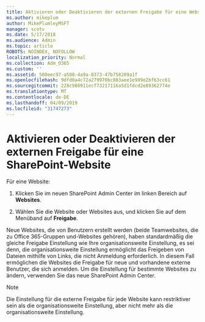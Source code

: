 ```yaml
---
title: Aktivieren oder Deaktivieren der externen Freigabe für eine Website
ms.author: mikeplum
author: MikePlumleyMSFT
manager: scotv
ms.date: 5/17/2018
ms.audience: Admin
ms.topic: article
ROBOTS: NOINDEX, NOFOLLOW
localization_priority: Normal
ms.collection: Adm_O365
ms.custom: ''
ms.assetid: 500eec97-a508-4a9a-8373-47b758209a1f
ms.openlocfilehash: 9dfd0a4c72a279970bc883aee1e999e2bf63cc61
ms.sourcegitcommit: 228c986911ecf73217116a5d1fdcd2e89362774e
ms.translationtype: MT
ms.contentlocale: de-DE
ms.lasthandoff: 04/09/2019
ms.locfileid: "31747273"
---
```

# <a name="turn-external-sharing-on-or-off-for-a-sharepoint-site"></a>Aktivieren oder Deaktivieren der externen Freigabe für eine SharePoint-Website

Für eine Website:
  
1. Klicken Sie im neuen SharePoint Admin Center im linken Bereich auf **Websites**.
    
2. Wählen Sie die Website oder Websites aus, und klicken Sie auf dem Menüband auf **Freigabe**.
    
Neue Websites, die von Benutzern erstellt werden (beide Teamwebsites, die zu Office 365-Gruppen und-Websites gehören), haben standardmäßig die gleiche Freigabe Einstellung wie Ihre organisationsweite Einstellung, es sei denn, die organisationsweite Einstellung ermöglicht das Freigeben von Dateien mithilfe von Links, die nicht Anmeldung erforderlich. In diesem Fall ermöglichen die Websites die Freigabe für neue und vorhandene externe Benutzer, die sich anmelden. Um die Einstellung für bestimmte Websites zu ändern, verwenden Sie das neue SharePoint Admin Center.
  
> [!NOTE]
> Die Einstellung für die externe Freigabe für jede Website kann restriktiver sein als die organisationsweite Einstellung, aber nicht mehr als die organisationsweite Einstellung. 
  

